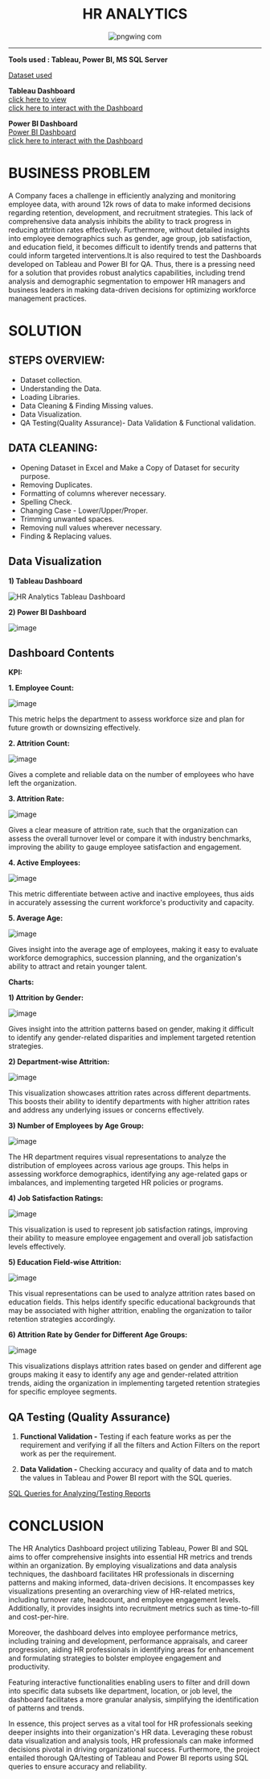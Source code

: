 <div align='center'> <h1> HR ANALYTICS </div>
  
<div align='center'> 

  ![pngwing com](https://github.com/KARTIKEYASWAMI/HR_Analysis/assets/84394140/dad77aa5-0652-4510-9710-01db40f48569)


</div>

____


__Tools used : Tableau, Power BI, MS SQL Server__

[Dataset used](https://github.com/sharanya-27/HR-Analytics/files/14546814/hrdata.csv)

__Tableau Dashboard__    
[click here to view](https://github.com/sharanya-27/HR-Analytics/assets/142989454/7ee835be-7022-4a40-b5fa-83102761455d)   
[click here to interact with the Dashboard](https://public.tableau.com/views/HRAnalyticsDashboard_17088846860500/HRAnalyticsDashboard?:language=en-GB&:sid=&:display_count=n&:origin=viz_share_link) 

__Power BI Dashboard__   
[Power BI Dashboard](https://github.com/sharanya-27/HR-Analytics/files/14546830/HR_Analytics_BI_Dashboard.pdf)   
[click here to interact with the Dashboard](https://app.powerbi.com/view?r=eyJrIjoiODBhYzY1ZGEtMmM0OS00YjkwLTkxYzYtZTBiNWEzYjMyZDE4IiwidCI6IjZmMTFlMWQzLTEyMTAtNDk5YS1iMjY0LTU2NzA0NTY4OGUyNyJ9)

__<h1>BUSINESS PROBLEM</h1>__
A Company faces a challenge in efficiently analyzing and monitoring employee data, with around 12k rows of data to make informed decisions regarding retention, development, and recruitment strategies. This lack of comprehensive data analysis inhibits the ability to track progress in reducing attrition rates effectively. Furthermore, without detailed insights into employee demographics such as gender, age group, job satisfaction, and education field, it becomes difficult to identify trends and patterns that could inform targeted interventions.It is also required to test the Dashboards developed on Tableau and Power BI for QA. Thus, there is a pressing need for a solution that provides robust analytics capabilities, including trend analysis and demographic segmentation to empower HR managers and business leaders in making data-driven decisions for optimizing workforce management practices.

__<h1>SOLUTION</h1>__

__<h2>STEPS OVERVIEW:</h2>__
+ Dataset collection.  
+ Understanding the Data.  
+ Loading Libraries.  
+ Data Cleaning & Finding Missing values.  
+ Data Visualization.
+ QA Testing(Quality Assurance)- Data Validation & Functional validation.

__<h2>DATA CLEANING:</h2>__
+ Opening Dataset in Excel and Make a Copy of Dataset for security purpose.
+ Removing Duplicates.
+ Formatting of columns wherever necessary.
+ Spelling Check.
+ Changing Case - Lower/Upper/Proper.
+ Trimming unwanted spaces.
+ Removing null values wherever necessary.
+ Finding & Replacing values.

__<h2>Data Visualization</h2>__

__1) Tableau Dashboard__

![HR Analytics Tableau Dashboard](https://github.com/sharanya-27/HR-Analytics/assets/142989454/2182dc75-cc1b-45d9-a8b9-2ecee6ecc2cc)

__2) Power BI Dashboard__

![image](https://github.com/sharanya-27/HR-Analytics/assets/142989454/9e9c4335-58a2-4e64-8577-b12cc7d4e3c2)

__<h2>Dashboard Contents</h2>__

__KPI:__

__1. Employee Count:__

![image](https://github.com/sharanya-27/HR-Analytics/assets/142989454/954bc720-0271-4a88-b7c1-6913a07c0207)

This metric helps the department to assess workforce size and plan for future growth or downsizing effectively.

__2. Attrition Count:__

![image](https://github.com/sharanya-27/HR-Analytics/assets/142989454/faab3f3c-870a-4355-b4b2-92cdc0843185)

Gives a complete and reliable data on the number of employees who have left the organization.

__3. Attrition Rate:__

![image](https://github.com/sharanya-27/HR-Analytics/assets/142989454/79d996ab-5a2b-4d68-a811-b1b779937e38)

Gives a clear measure of attrition rate, such that the organization can assess the overall turnover level or compare it with industry benchmarks, improving the ability to gauge employee satisfaction and engagement.

__4. Active Employees:__

![image](https://github.com/sharanya-27/HR-Analytics/assets/142989454/e6454fba-72f6-438a-8262-fcbfd60bb220)

This metric differentiate between active and inactive employees, thus aids in accurately assessing the current workforce's productivity and capacity.

__5. Average Age:__

![image](https://github.com/sharanya-27/HR-Analytics/assets/142989454/eca1bc5e-0878-4d0d-abcb-bf4419b3b307)

Gives insight into the average age of employees, making it easy to evaluate workforce demographics, succession planning, and the organization's ability to attract and retain younger talent.

__Charts:__

__1) Attrition by Gender:__

![image](https://github.com/sharanya-27/HR-Analytics/assets/142989454/d106bfa1-aa05-43c9-9c9e-46140ddceb0c)

Gives insight into the attrition patterns based on gender, making it difficult to identify any gender-related disparities and implement targeted retention strategies.

__2) Department-wise Attrition:__

![image](https://github.com/sharanya-27/HR-Analytics/assets/142989454/bb002f8e-7f4b-48a9-acb7-e509a528cdac)

This visualization showcases attrition rates across different departments. This boosts their ability to identify departments with higher attrition rates and address any underlying issues or concerns effectively.

__3) Number of Employees by Age Group:__

![image](https://github.com/sharanya-27/HR-Analytics/assets/142989454/47fd090c-fec4-45f1-9790-3540f2aebd14)

The HR department requires visual representations to analyze the distribution of employees across various age groups. This helps in assessing workforce demographics, identifying any age-related gaps or imbalances, and implementing targeted HR policies or programs.

__4) Job Satisfaction Ratings:__

![image](https://github.com/sharanya-27/HR-Analytics/assets/142989454/184db909-26ec-4fd4-bcca-5dec5e66bf66)

This visualization is used to represent job satisfaction ratings, improving their ability to measure employee engagement and overall job satisfaction levels effectively.

__5) Education Field-wise Attrition:__

![image](https://github.com/sharanya-27/HR-Analytics/assets/142989454/254a6cdd-7d53-4f95-be43-f57e489dd611)

This visual representations can be used to analyze attrition rates based on education fields. This helps identify specific educational backgrounds that may be associated with higher attrition, enabling the organization to tailor retention strategies accordingly.

__6) Attrition Rate by Gender for Different Age Groups:__

![image](https://github.com/sharanya-27/HR-Analytics/assets/142989454/c70ab8d7-d4bd-4564-bc83-56f1212e5e5b)

This visualizations displays attrition rates based on gender and different age groups making it easy to identify any age and gender-related attrition trends, aiding the organization in implementing targeted retention strategies for specific employee segments.

__<h2>QA Testing (Quality Assurance)</h2>__
1) __Functional Validation -__ Testing if each feature works as per the requirement and verifying if all the filters and Action Filters on the report work as per the requirement.

2) __Data Validation -__ Checking accuracy and quality of data and to match the values in Tableau and Power BI report with the SQL queries.

[SQL Queries for Analyzing/Testing Reports](https://github.com/sharanya-27/HR-Analytics/blob/main/SQL%20Analysis-%20Testing%20Tableau%20%26%20Power%20BI%20Reports)

__<h1>CONCLUSION</h1>__

The HR Analytics Dashboard project utilizing Tableau, Power BI and SQL aims to offer comprehensive insights into essential HR metrics and trends within an organization. By employing visualizations and data analysis techniques, the dashboard facilitates HR professionals in discerning patterns and making informed, data-driven decisions. It encompasses key visualizations presenting an overarching view of HR-related metrics, including turnover rate, headcount, and employee engagement levels. Additionally, it provides insights into recruitment metrics such as time-to-fill and cost-per-hire.

Moreover, the dashboard delves into employee performance metrics, including training and development, performance appraisals, and career progression, aiding HR professionals in identifying areas for enhancement and formulating strategies to bolster employee engagement and productivity.

Featuring interactive functionalities enabling users to filter and drill down into specific data subsets like department, location, or job level, the dashboard facilitates a more granular analysis, simplifying the identification of patterns and trends.

In essence, this project serves as a vital tool for HR professionals seeking deeper insights into their organization's HR data. Leveraging these robust data visualization and analysis tools, HR professionals can make informed decisions pivotal in driving organizational success. Furthermore, the project entailed thorough QA/testing of Tableau and Power BI reports using SQL queries to ensure accuracy and reliability.







